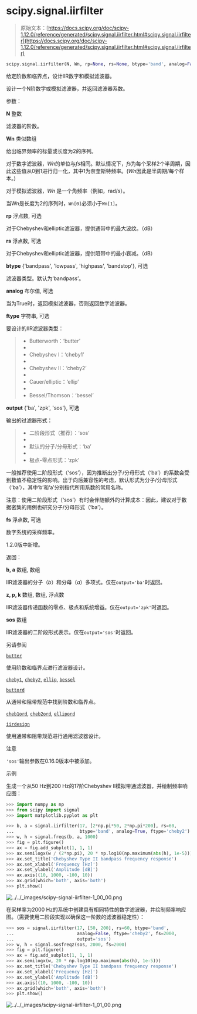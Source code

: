 # scipy.signal.iirfilter

> 原始文本：[https://docs.scipy.org/doc/scipy-1.12.0/reference/generated/scipy.signal.iirfilter.html#scipy.signal.iirfilter](https://docs.scipy.org/doc/scipy-1.12.0/reference/generated/scipy.signal.iirfilter.html#scipy.signal.iirfilter)

```py
scipy.signal.iirfilter(N, Wn, rp=None, rs=None, btype='band', analog=False, ftype='butter', output='ba', fs=None)
```

给定阶数和临界点，设计IIR数字和模拟滤波器。

设计一个N阶数字或模拟滤波器，并返回滤波器系数。

参数：

**N** 整数

滤波器的阶数。

**Wn** 类似数组

给出临界频率的标量或长度为2的序列。

对于数字滤波器，*Wn*的单位与*fs*相同。默认情况下，*fs*为每个采样2个半周期，因此这些值从0到1进行归一化，其中1为奈奎斯特频率。(*Wn*因此是半周期/每个样本。)

对于模拟滤波器，*Wn* 是一个角频率（例如，rad/s）。

当Wn是长度为2的序列时，`Wn[0]`必须小于`Wn[1]`。

**rp** 浮点数, 可选

对于Chebyshev和elliptic滤波器，提供通带中的最大波纹。（dB）

**rs** 浮点数, 可选

对于Chebyshev和elliptic滤波器，提供阻带中的最小衰减。（dB）

**btype** {'bandpass', 'lowpass', 'highpass', 'bandstop'}, 可选

滤波器类型。默认为‘bandpass’。

**analog** 布尔值, 可选

当为True时，返回模拟滤波器，否则返回数字滤波器。

**ftype** 字符串, 可选

要设计的IIR滤波器类型：

> +   Butterworth：‘butter’
> +   
> +   Chebyshev I：‘cheby1’
> +   
> +   Chebyshev II：‘cheby2’
> +   
> +   Cauer/elliptic：‘ellip’
> +   
> +   Bessel/Thomson：‘bessel’

**output** {'ba', 'zpk', 'sos'}, 可选

输出的过滤器形式：

> +   二阶段形式（推荐）：‘sos’
> +   
> +   默认的分子/分母形式：‘ba’
> +   
> +   极点-零点形式：‘zpk’

一般推荐使用二阶段形式（‘sos’），因为推断出分子/分母形式（‘ba’）的系数会受到数值不稳定性的影响。出于向后兼容性的考虑，默认形式为分子/分母形式（‘ba’），其中‘b’和‘a’分别指代所用系数的常用名称。

注意：使用二阶段形式（‘sos’）有时会伴随额外的计算成本：因此，建议对于数据密集的用例也研究分子/分母形式（‘ba’）。

**fs** 浮点数, 可选

数字系统的采样频率。

1.2.0版中新增。

返回：

**b, a** 数组, 数组

IIR滤波器的分子（*b*）和分母（*a*）多项式。仅在`output='ba'`时返回。

**z, p, k** 数组, 数组, 浮点数

IIR滤波器传递函数的零点、极点和系统增益。仅在`output='zpk'`时返回。

**sos** 数组

IIR滤波器的二阶段形式表示。仅在`output='sos'`时返回。

另请参阅

[`butter`](scipy.signal.butter.html#scipy.signal.butter)

使用阶数和临界点进行滤波器设计。

[`cheby1`](scipy.signal.cheby1.html#scipy.signal.cheby1 "scipy.signal.cheby1"), [`cheby2`](scipy.signal.cheby2.html#scipy.signal.cheby2 "scipy.signal.cheby2"), [`ellip`](scipy.signal.ellip.html#scipy.signal.ellip "scipy.signal.ellip"), [`bessel`](scipy.signal.bessel.html#scipy.signal.bessel "scipy.signal.bessel")

[`buttord`](scipy.signal.buttord.html#scipy.signal.buttord "scipy.signal.buttord")

从通带和阻带规范中找到阶数和临界点。

[`cheb1ord`](scipy.signal.cheb1ord.html#scipy.signal.cheb1ord "scipy.signal.cheb1ord"), [`cheb2ord`](scipy.signal.cheb2ord.html#scipy.signal.cheb2ord "scipy.signal.cheb2ord"), [`ellipord`](scipy.signal.ellipord.html#scipy.signal.ellipord "scipy.signal.ellipord")

[`iirdesign`](scipy.signal.iirdesign.html#scipy.signal.iirdesign "scipy.signal.iirdesign")

使用通带和阻带规范进行通用滤波器设计。

注意

`'sos'`输出参数在0.16.0版本中被添加。

示例

生成一个从50 Hz到200 Hz的17阶Chebyshev II模拟带通滤波器，并绘制频率响应图：

```py
>>> import numpy as np
>>> from scipy import signal
>>> import matplotlib.pyplot as plt 
```

```py
>>> b, a = signal.iirfilter(17, [2*np.pi*50, 2*np.pi*200], rs=60,
...                         btype='band', analog=True, ftype='cheby2')
>>> w, h = signal.freqs(b, a, 1000)
>>> fig = plt.figure()
>>> ax = fig.add_subplot(1, 1, 1)
>>> ax.semilogx(w / (2*np.pi), 20 * np.log10(np.maximum(abs(h), 1e-5)))
>>> ax.set_title('Chebyshev Type II bandpass frequency response')
>>> ax.set_xlabel('Frequency [Hz]')
>>> ax.set_ylabel('Amplitude [dB]')
>>> ax.axis((10, 1000, -100, 10))
>>> ax.grid(which='both', axis='both')
>>> plt.show() 
```

![../../_images/scipy-signal-iirfilter-1_00_00.png](../Images/2d70bb9bd12b23f0367f5d5990f9e992.png)

在采样率为2000 Hz的系统中创建具有相同特性的数字滤波器，并绘制频率响应图。（需要使用二阶段实现以确保这一阶数的滤波器稳定性）：

```py
>>> sos = signal.iirfilter(17, [50, 200], rs=60, btype='band',
...                        analog=False, ftype='cheby2', fs=2000,
...                        output='sos')
>>> w, h = signal.sosfreqz(sos, 2000, fs=2000)
>>> fig = plt.figure()
>>> ax = fig.add_subplot(1, 1, 1)
>>> ax.semilogx(w, 20 * np.log10(np.maximum(abs(h), 1e-5)))
>>> ax.set_title('Chebyshev Type II bandpass frequency response')
>>> ax.set_xlabel('Frequency [Hz]')
>>> ax.set_ylabel('Amplitude [dB]')
>>> ax.axis((10, 1000, -100, 10))
>>> ax.grid(which='both', axis='both')
>>> plt.show() 
```

![../../_images/scipy-signal-iirfilter-1_01_00.png](../Images/8edf9120cb8568a17b882587a762ce32.png)
